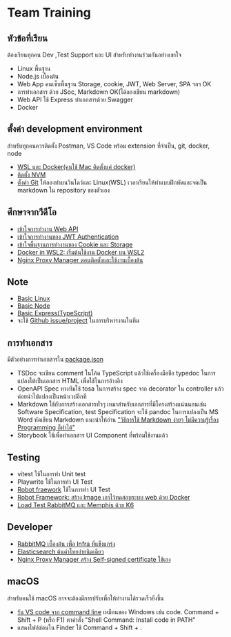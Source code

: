 # Team Training

## หัวข้อที่เรียน
ต้องเรียนทุกคน Dev ,Test Support และ UI สำหรับทำงานร่วมกันอย่างเขาใจ
- Linux พื้นฐาน
- Node.js เบื้องต้น
- Web App คนเซ็บพื้นฐาน Storage, cookie, JWT, Web Server, SPA ฯลฯ OK
- การทำเอกสาร ด้วย JSoc, Markdown OK(ได้ลองเขียน markdown)
- Web API ใช้ Express ทำเอกสารด้วย Swagger 
- Docker

## ตั้งค่า development environment
สำหรับทุกคนควรติดตั้ง Postman, VS Code พร้อม extension ที่จำเป็น, git, docker, node

- [WSL และ Docker(คนใช้ Mac ติดตั้งแค่ docker)](https://www.youtube.com/watch?v=8g_GwM60MaU)
- [ติดตั้ง NVM](https://github.com/nvm-sh/nvm)
- [ตั้งค่า Git](https://github.com/schooltechx/youtube/blob/main/fullstack-dev/github/Setup.md) ให้ลองทำบนวินโดว์และ Linux(WSL) เวลาเรียนให้ทำแบบฝึกหัดและจดเป็น markdown ใน repository ของตัวเอง

## ศึกษาจากวีดีโอ
- [เข้าใจการทำงาน Web API](https://youtu.be/c49Y5VKKW34)
- [เข้าใจการทำงานของ JWT Authentication](https://youtu.be/Sw-k9j2NeO8) 
- [เข้าใจพื้นฐานการทำงานของ Cookie และ Storage](https://youtu.be/amm45rEjono)
- [Docker in WSL2: เริ่มต้นใช้งาน Docker บน WSL2](https://www.youtube.com/watch?v=ntLLCJk9LyY)
- [Nginx Proxy Manager ตอนติดตั้งและใช้งานเบื้องต้น](https://www.youtube.com/watch?v=iWrbL-xDwlk)

## Note 
- [Basic Linux](./basic_linux.md)
- [Basic Node](./node/Readme.md)
- [Basic Express(TypeScript)](./express-ts/Readme.md)
- จะใช้ [Github issue/project](https://github.com/features/issues) ในการบริหารงานในทีม


## การทำเอกสาร
มีตัวอย่างการทำเอกสารใน [package.json](./express-ts/package.json)
- TSDoc จะเขียน comment ในโค้ด TypeScript แล้วใช้เครื่องมือชือ typedoc ในการแปลงให้เป็นเอกสาร HTML เพื่อใช้ในการอ้างอิง
- OpenAPI Spec ทางทีมใช้ tosa ในการสร้าง spec จาก decorator ใน controller แล้วค่อยนำไปแปลงเป็นหน้าเวปอีกที
- Markdown ใช้กับการสร้างเอกสารทั่วๆ เหมาสำหรับเอกสารที่มีโครงสร้างแน่นนอนเช่น Software Specification, test Specification จะใช้ pandoc ในการแปลงเป็น MS Word  หัดเขียน Markdown แนะนำให้อ่าน ["วิธีการใช้ Markdown ง่ายๆ ไม่มีความรู้เรื่อง Programming ก็ทำได้"](https://dev.classmethod.jp/articles/how-to-use-markdown-simply/)
- Storybook ใช้เพื่อทำเอกสาร UI Component ที่พร้อมใช้งานแล้ว

## Testing
- vitest ใช้ในการทำ Unit test
- Playwrite ใช้ในการทำ UI Test
- [Robot fraework](./RobotFramework/)  ใช้ในการทำ UI Test
- [Robot Framework: สร้าง Image เอาไว้ทดสอบระบบ web ด้วย Docker](https://www.somkiat.cc/docker-image-for-robotframework/)
- [Load Test RabbitMQ และ Memphis ด้วย K6](https://www.youtube.com/watch?v=7KKoXFLqavE&t=820s)

## Developer

- [RabbitMQ เบื้องต้น เพื่อ Infra ที่แข็งแกร่ง](https://www.youtube.com/watch?v=2vcApGyfiVs)
- [Elasticsearch ค้นคำไทยง่ายนิดเดียว](https://www.youtube.com/watch?v=WGRKCnafBC4)
- [Nginx Proxy Manager สร้าง Self-signed certificate ใช้เอง](https://www.youtube.com/watch?v=pyJF2DnPv7Y)


## macOS
สำหรับคนใช้ macOS อาจจะต้องมีการปรับเพื่อให้ทำงานได้รวดเร็วยิ่งขึ้น
- [รัน VS code จาก command line](https://code.visualstudio.com/docs/setup/mac#_launching-from-the-command-line) เหมือนของ Windows เช่น code. Command + Shift + P (หรือ F1) หาคำสั่ง "Shell Command: Install code in PATH"
- แสดงไฟล์ซ่อนใน Finder ใช้ Command + Shift + .